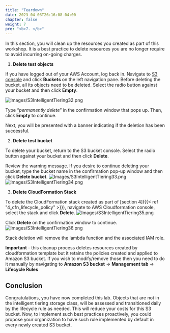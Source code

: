 ```yaml
---
title: "Teardown"
date: 2023-04-03T26:16:08-04:00
chapter: false
weight: 7
pre: "<b>7. </b>"
---
```


In this section, you will clean up the resources you created as part of this workshop. It is a best practice to delete resources you are no longer require to avoid incurring on-going charges.

1. **Delete test objects**

If you have logged out of your AWS Account, log back in. Navigate to [S3 console](https://s3.console.aws.amazon.com/s3/home) and click **Buckets** on the left navigation pane. Before deleting the bucket, all its objects need to be deleted. Select the radio button against your bucket and then click **Empty**.

![Images/S3IntelligentTiering32.png](/Cost/200_S3_Intelligent_Tiering/Images/S3-IntelligentTiering-32.png)

Type “*permanently delete*” in the confirmation window that pops up. Then, click **Empty** to continue.

Next, you will be presented with a banner indicating if the deletion has been successful.

2. **Delete test bucket**

To delete your bucket, return to the S3 bucket console. Select the radio button against your bucket and then click **Delete**.

Review the warning message. If you desire to continue deleting your bucket, type the bucket name in the confirmation pop-up window and then click **Delete bucket**.
![Images/S3IntelligentTiering33.png](/Cost/200_S3_Intelligent_Tiering/Images/S3-IntelligentTiering-33.png)
![Images/S3IntelligentTiering34.png](/Cost/200_S3_Intelligent_Tiering/Images/S3-IntelligentTiering-34.png)

3. **Delete CloudFormation Stack**

To delete the CloudFormation stack created as part of [section 4]({{< ref "4_cfn_lifecycle_policy" >}}), navigate to AWS Cloudformation console, select the stack and click **Delete**.
![Images/S3IntelligentTiering35.png](/Cost/200_S3_Intelligent_Tiering/Images/S3-IntelligentTiering-35.png)

Click **Delete** on the confirmation window to continue. 
![Images/S3IntelligentTiering36.png](/Cost/200_S3_Intelligent_Tiering/Images/S3-IntelligentTiering-36.png)

Stack deletion will remove the lambda function and the associated IAM role. 

**Important** - this cleanup process deletes resources created by cloudformation template but it retains the policies created and applied to Amazon S3 bucket. If you wish to modify/remove those then you need to do it manually by navigating to **Amazon S3 bucket** → **Management tab** → **Lifecycle Rules** 


## Conclusion

Congratulations, you have now completed this lab. Objects that are not in the intelligent tiering storage class, will be assessed and transitioned daily by the lifecycle rule as needed. This will reduce your costs for this S3 bucket. Now, to implement such best practices proactively, you could propose your organization to have such rule implemented by default in every newly created S3 bucket.
